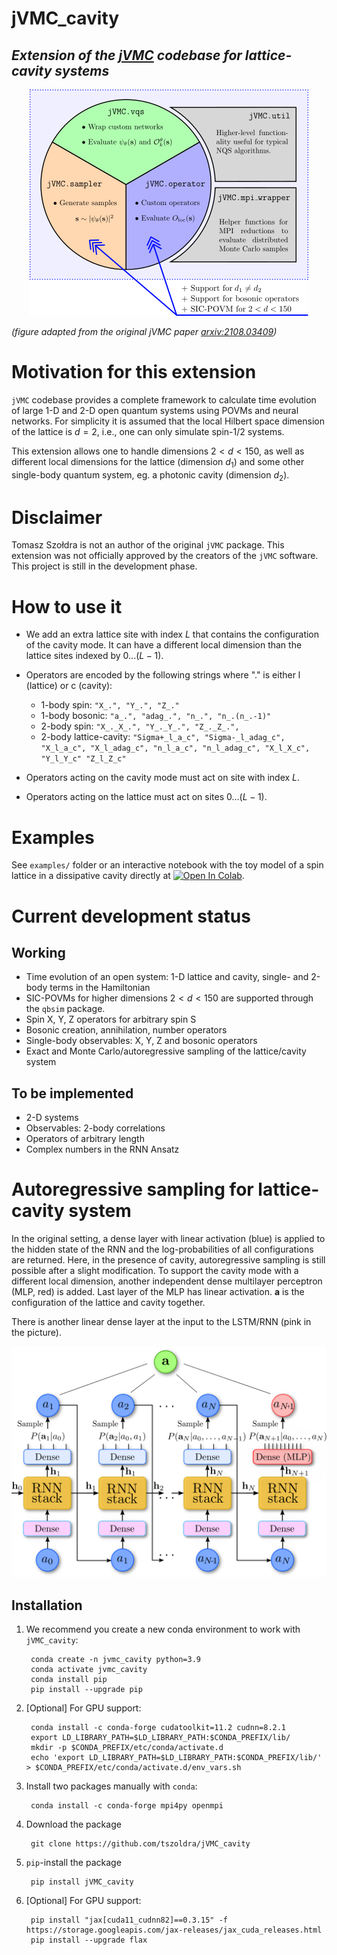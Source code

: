 # jVMC_cavity
## _Extension of the *[jVMC](https://github.com/markusschmitt/vmc_jax)* codebase for lattice-cavity systems_

<p align="center">
  <img src="Schematic.png">
</p>

_(figure adapted from the original jVMC paper *[arxiv:2108.03409](https://arxiv.org/abs/2108.03409)*)_
# Motivation for this extension
`jVMC` codebase provides a complete framework to calculate time evolution of large 1-D and 2-D open quantum systems
using POVMs and neural networks. For simplicity it is assumed that the local Hilbert space dimension of the lattice 
is $d=2$, i.e., one can only simulate spin-1/2 systems. 

This extension allows one to handle dimensions $2< d < 150$, as well as different local dimensions
for the lattice (dimension $d_1$) and some other single-body quantum system, eg. a photonic cavity 
(dimension $d_2$). 

# Disclaimer
Tomasz Szołdra is not an author of the original `jVMC` package. This extension was not officially approved by the 
creators of the `jVMC` software. This project is still in the development phase.

# How to use it

- We add an extra lattice site with index $L$ that contains the configuration of the cavity mode. 
It can have a different local dimension than the lattice sites indexed by $0...(L-1)$.


- Operators are encoded by the following strings where "." is either l (lattice) or c (cavity):
  - 1-body spin: `"X_.", "Y_.", "Z_."`
  - 1-body bosonic: `"a_.", "adag_.", "n_.", "n_.(n_.-1)"`
  - 2-body spin: `"X_._X_.", "Y_._Y_.", "Z_._Z_.",` 
  - 2-body lattice-cavity: `"Sigma+_l_a_c",
                           "Sigma-_l_adag_c",
                           "X_l_a_c",
                           "X_l_adag_c",
                           "n_l_a_c",
                           "n_l_adag_c",
                           "X_l_X_c",
                           "Y_l_Y_c"
                           "Z_l_Z_c"`
- Operators acting on the cavity mode must act on site with index $L$. 
- Operators acting on the lattice must act on sites $0...(L-1)$.

# Examples

See `examples/` folder or an interactive notebook with the toy model of a spin lattice in a dissipative cavity directly at [![Open In Colab](https://colab.research.google.com/assets/colab-badge.svg)](https://colab.research.google.com/drive/1f40fE_UMGb_EQJBCaFiJpQ81YOyFMVcP?usp=sharing).

# Current development status
## Working
- Time evolution of an open system: 1-D lattice and cavity, single- and 2-body terms in the Hamiltonian
- SIC-POVMs for higher dimensions $2 < d < 150$ are supported through the `qbsim` package.
- Spin X, Y, Z operators for arbitrary spin S
- Bosonic creation, annihilation, number operators
- Single-body observables: X, Y, Z and bosonic operators
- Exact and Monte Carlo/autoregressive sampling of the lattice/cavity system 

## To be implemented
- 2-D systems
- Observables: 2-body correlations
- Operators of arbitrary length
- Complex numbers in the RNN Ansatz

# Autoregressive sampling for lattice-cavity system
In the original setting, a dense layer with linear activation (blue) is applied to the hidden state of the RNN and the log-probabilities of all
configurations are returned. Here, in the presence of cavity, autoregressive sampling is still possible after a slight modification. 
To support the cavity mode with a different local dimension, another independent dense multilayer perceptron (MLP, red) is added. 
Last layer of the MLP has linear activation. $\mathbf{a}$ is the configuration of the lattice and cavity together.

There is another linear dense layer at the input to the LSTM/RNN (pink in the picture).
<p align="center">
  <img src="ARNN.png">
</p>

## Installation
1. We recommend you create a new conda environment to work with `jVMC_cavity`:

        conda create -n jvmc_cavity python=3.9
        conda activate jvmc_cavity
        conda install pip
        pip install --upgrade pip

3. [Optional] For GPU support:

        conda install -c conda-forge cudatoolkit=11.2 cudnn=8.2.1
        export LD_LIBRARY_PATH=$LD_LIBRARY_PATH:$CONDA_PREFIX/lib/
        mkdir -p $CONDA_PREFIX/etc/conda/activate.d
        echo 'export LD_LIBRARY_PATH=$LD_LIBRARY_PATH:$CONDA_PREFIX/lib/' > $CONDA_PREFIX/etc/conda/activate.d/env_vars.sh


3. Install two packages manually with `conda`:

        conda install -c conda-forge mpi4py openmpi

4. Download the package

        git clone https://github.com/tszoldra/jVMC_cavity
        

5. ``pip``-install the package

        pip install jVMC_cavity

6. [Optional] For GPU support:

        pip install "jax[cuda11_cudnn82]==0.3.15" -f https://storage.googleapis.com/jax-releases/jax_cuda_releases.html
        pip install --upgrade flax
     
